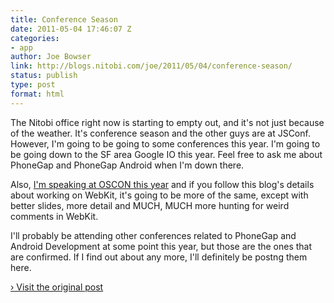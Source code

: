 ```yaml
---
title: Conference Season
date: 2011-05-04 17:46:07 Z
categories:
- app
author: Joe Bowser
link: http://blogs.nitobi.com/joe/2011/05/04/conference-season/
status: publish
type: post
format: html
---
```


The Nitobi office right now is starting to empty out, and it's not just because of the weather. It's conference season and the other guys are at JSConf. However, I'm going to be going to some conferences this year. I'm going to be going down to the SF area Google IO this year. Feel free to ask me about PhoneGap and PhoneGap Android when I'm down there.

Also, [I'm speaking at OSCON this year](http://www.oscon.com/oscon2011/public/schedule/detail/18969) and if you follow this blog's details about working on WebKit, it's going to be more of the same, except with better slides, more detail and MUCH, MUCH more hunting for weird comments in WebKit.

I'll probably be attending other conferences related to PhoneGap and Android Development at some point this year, but those are the ones that are confirmed. If I find out about any more, I'll definitely be postng them here.

[› Visit the original post](http://blogs.nitobi.com/joe/2011/05/04/conference-season/)
